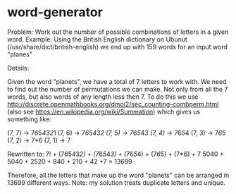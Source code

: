 # word-generator

Problem: Work out the number of possible combinations of letters in a given word.
Example: Using the British English dictionary on Ubunut (/usr/share/dict/british-english) we end up with 159 words for an input word "planes"

Details:

Given the word "planets", we have a total of 7 letters to work with. We need to find out the number of permutations we can make. Not only from all the 7 words, but also words of any length less then 7. 
To do this we use http://discrete.openmathbooks.org/dmoi2/sec_counting-combperm.html (also see https://en.wikipedia.org/wiki/Summation) which gives us something like:

(7, 7)  ->  7*6*5*4*3*2*1
(7, 6)  ->  7*6*5*4*3*2
(7, 5)  ->  7*6*5*4*3
(7, 4)  ->  7*6*5*4
(7, 3)  ->  7*6*5
(7, 2)  ->  7*6
(7, 1)  ->  7

Rewritten to:
   7! + (7*6*5*4*3*2) + (7*6*5*4*3) + (7*6*5*4) + (7*6*5) + (7*6) + 7
   5040 + 5040 + 2520 + 840 + 210 + 42 +7 = 13699

Therefore, all the letters that make up the word "planets" can be arranged in 13699 different ways.  Note: my solution treats duplicate letters and unique. 


